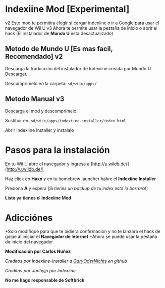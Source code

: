 # Indexiine Mod [Experimental]
v2 Este mod te permitira elegir si cargar indexiine o ir a Google para usar el navegador de Wii U
v3 Ahora te permite usar la pestaña de inicio o abrir el hack (El instalador de **Mundo U** esta desactualizado)
## Metodo de Mundo U [Es mas facil, Recomendado] v2
Descarga la traducción del instalador de Indexiine creada por Mundo U [Descargar](https://mega.nz/file/Cz5xRbrZ#8cxx51UlARuy0J5fM1nTLabiaS1P9waoi-4zIAWwJKI).

Descomprimelo en la carpeta: `sd/wiiu/apps/`

## Metodo Manual v3

[Descarga](https://github.com/Carlitosnu/indexiine-mod/releases/tag/v2) el mod y descomprimelo.

Sustituir en: `sd/wiiu/apps/indexiine-installer/index.html`

Abrir Indexiine Installer y instalalo
# Pasos para la instalación
En tu Wii U abre el navegador y ingresa a [http://u.wiidb.de/](http://u.wiidb.de/)

Haz click en __Haxx__ y en tu homebrew launcher habre el **Indexiine Installer**

Presiona __A__ y espera             [_Si tienes un backup de tu index esto lo borrara!_]

__Listo ya tienes el Indexiine Mod__

# Adicciónes
 +Solo modifique para que te pidiera confirmación y no te lanzara el hack de golpe al iniciar el __Navegador de Internet__
 +Ahora se puede usar la pestaña de inicio del navegador

__Modificación por Carlos Nuñez__

*Creditos por Indexiine-Installer a [GaryOderNichts](https://github.com/GaryOderNichts) en github*

*Creditos por Jonhyjp por Indexiine*

__No me hago responsable de Softbrick__
